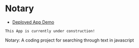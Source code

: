 # Notary

- [Deployed App Demo](https://jones9682.github.io/Notary/)

```
This App is currently under construction!
```

Notary: A coding project for searching through text in javascript
